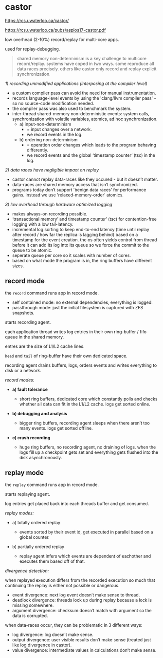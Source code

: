 # castor

https://rcs.uwaterloo.ca/castor/

https://rcs.uwaterloo.ca/pubs/asplos17-castor.pdf

low overhead (2-10%) record/replay for multi-core apps.

used for replay-debugging.

> shared memory non-determinism is a key challenge to multicore record/replay. systems have coped in two ways. some reproduce all data races precisely. others like castor only record and replay explicit synchronization.

_1) recording unmodified applications (interposing at the compiler level)_

- a custom compiler pass can avoid the need for manual instrumentation.
- records language-level events by using the 'clang/llvm compiler pass' - so no source-code modification needed.
- the compiler pass was also used to benchmark the system.
- inter-thread shared-memory non-deterministic events: system calls, synchronization with volatile variables, atomics, ad hoc synchronization.
     - a) input-non-determinism
          - = input changes over a network.
          - we record events in the log.
     - b) ordering non-determinism
          - = operation order changes which leads to the program behaving differently.
          - we record events and the global ‘timestamp counter’ (tsc) in the log.

_2) data races have negligible impact on replay_

- castor cannot replay data-races like they occured - but it doesn’t matter.
- data-races are shared memory access that isn’t synchronized.
- programs today don’t support 'benign data races' for performance gains. instead we use 'relaxed-memory-order' atomics.

_3) low overhead through hardware optimized logging_

- makes always-on recording possible.
- ‘transactional memory’ and timestamp counter’ (tsc) for contention-free logging with a low tail-latency.
- incremental log sorting to keep end-to-end latency (time until replay after record / how far the replica is lagging behind) based on a timestamp for the event creation. the os often yields control from thread before it can add its log into its queue so we force the commit to the queue to be atomic.
- seperate queue per core so it scales with number of cores.
- based on what mode the program is in, the ring buffers have different sizes.

## record mode

the `record` command runs app in record mode.

- self contained mode: no external dependencies, everything is logged.
- passthrough mode: just the initial filesystem is captured with ZFS snapshots.

starts recording agent.

each application thread writes log entries in their own ring-buffer / fifo queue in the shared memory.

entres are the size of L1/L2 cache lines.

`head` and `tail` of ring-buffer have their own dedicated space.

recording agent drains buffers, logs, orders events and writes everything to disk or a network.

_record modes:_

- **a) fault tolerance**

     - short ring buffers, dedicated core which constantly polls and checks whether all data can fit in the L1/L2 cache. logs get sorted online.

- **b) debugging and analysis**

     - bigger ring buffers, recording agent sleeps when there aren’t too many events. logs get sorted offline.

- **c) crash recording**

     - huge ring buffers, no recording agent, no draining of logs. when the logs fill up a checkpoint gets set and everything gets flushed into the disk asynchronously.

## replay mode

the `replay` command runs app in record mode.

starts replaying agent.

log entries get placed back into each threads buffer and get consumed.

_replay modes:_

- a) totally ordered replay

     - events sorted by their event id, get executed in parallel based on a global counter.

- b) partially ordered replay

     - replay agent infers which events are dependent of eachother and executes them based off of that.

_divergence detection:_

when replayed execution differs from the recorded execution so much that continuing the replay is either not possible or dangerous.

- event divergence: next log event doesn’t make sense to thread.
- deadlock divergence: threads lock up during replay because a lock is missing somewhere.
- argument divergence: checksum doesn’t match with argument so the data is corrupted.

when data-races occur, they can be problematic in 3 different ways:

- log divergence: log doesn’t make sense.
- output divergence: user visible results don’t make sense (treated just like log divergence in castor).
- value divergence: intermediate values in calculations don’t make sense.
